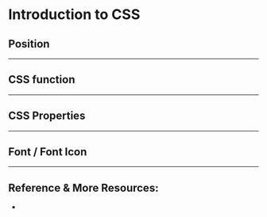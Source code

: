 # Introduction to CSS
## Position

---

## CSS function

---

## CSS Properties

---

## Font / Font Icon

---

## Reference & More Resources: 
* 

